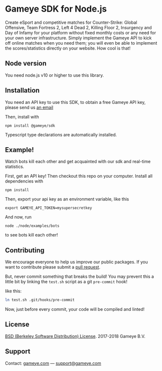 # Gameye SDK for Node.js

Create eSport and competitive matches for Counter-Strike: Global Offensive, Team Fortress 2, Left 4 Dead 2, Killing Floor 2, Insurgency and Day of Infamy for your platform without fixed monthly costs or any need for your own server infrastructure. Simply implement the Gameye API to kick off online matches when you need them; you will even be able to implement the scores/statistics directly on your website. How cool is that!

## Node version
You need node.js v10 or higher to use this library.

## Installation
You need an API key to use this SDK, to obtain a free Gameye API key, please send us [an email](mailto:support@gameye.com)

Then, install with
```
npm install @gameye/sdk
```

Typescript type declarations are automatically installed.

## Example!
Watch bots kill each other and get acquainted with our sdk and real-time statistics.

First, get an API key!
Then checkout this repo on your computer.
Install all dependencies with
```
npm install
```
Then, export your api key as an environment variable, like this
```
export GAMEYE_API_TOKEN=mysupersecretkey
```
And now, run
```
node ./node/examples/bots
```
to see bots kill each other!


## Contributing
We encourage everyone to help us improve our public packages. If you want to
contribute please submit a [pull request](https://github.com/Gameye/gameye-sdk-node/pulls).

But, never commit something that breaks the build! You may prevent this a
little bit by linking the `test.sh` script as a git `pre-commit` hook!

like this:
```bash
ln test.sh .git/hooks/pre-commit
```

Now, just before every commit, your code will be compiled and linted!


## License
[BSD (Berkeley Software Distribution) License](https://opensource.org/licenses/bsd-license.php). 2017-2018 Gameye B.V.


## Support
Contact: [gameye.com](https://gameye.com) — support@gameye.com
